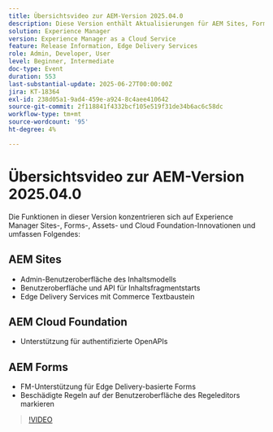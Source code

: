 ```yaml
---
title: Übersichtsvideo zur AEM-Version 2025.04.0
description: Diese Version enthält Aktualisierungen für AEM Sites, Forms, Assets und Cloud Foundation, einschließlich neuer Benutzeroberflächen, Edge Delivery-Unterstützung und OpenAPI-Authentifizierung.
solution: Experience Manager
version: Experience Manager as a Cloud Service
feature: Release Information, Edge Delivery Services
role: Admin, Developer, User
level: Beginner, Intermediate
doc-type: Event
duration: 553
last-substantial-update: 2025-06-27T00:00:00Z
jira: KT-18364
exl-id: 238d05a1-9ad4-459e-a924-8c4aee410642
source-git-commit: 2f118841f4332bcf105e519f31de34b6ac6c58dc
workflow-type: tm+mt
source-wordcount: '95'
ht-degree: 4%

---
```


# Übersichtsvideo zur AEM-Version 2025.04.0

Die Funktionen in dieser Version konzentrieren sich auf Experience Manager Sites-, Forms-, Assets- und Cloud Foundation-Innovationen und umfassen Folgendes:

## AEM Sites

* Admin-Benutzeroberfläche des Inhaltsmodells
* Benutzeroberfläche und API für Inhaltsfragmentstarts
* Edge Delivery Services &#x200B;mit Commerce Textbaustein

## AEM Cloud Foundation

* Unterstützung für authentifizierte OpenAPIs

## AEM Forms

* FM-Unterstützung für Edge Delivery-basierte Forms
* Beschädigte Regeln auf der Benutzeroberfläche des Regeleditors markieren

>[!VIDEO](https://video.tv.adobe.com/v/3464011/?learn=on&enablevpops&captions=ger)
